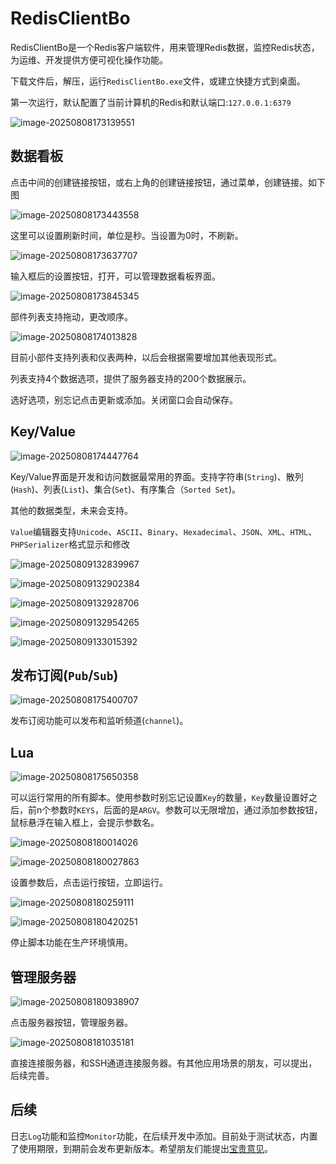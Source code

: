 # RedisClientBo

RedisClientBo是一个Redis客户端软件，用来管理Redis数据，监控Redis状态，为运维、开发提供方便可视化操作功能。







下载文件后，解压，运行`RedisClientBo.exe`文件，或建立快捷方式到桌面。

第一次运行，默认配置了当前计算机的Redis和默认端口:`127.0.0.1:6379`

![image-20250808173139551](./assets/image-20250808173139551.png)

## 数据看板

点击中间的创建链接按钮，或右上角的创建链接按钮，通过菜单，创建链接。如下图

![image-20250808173443558](./assets/image-20250808173443558.png)





这里可以设置刷新时间，单位是秒。当设置为0时，不刷新。

![image-20250808173637707](./assets/image-20250808173637707.png)





输入框后的设置按钮，打开，可以管理数据看板界面。

![image-20250808173845345](./assets/image-20250808173845345.png)

部件列表支持拖动，更改顺序。

![image-20250808174013828](./assets/image-20250808174013828.png)

目前小部件支持列表和仪表两种，以后会根据需要增加其他表现形式。

列表支持4个数据选项，提供了服务器支持的200个数据展示。

选好选项，别忘记点击更新或添加。关闭窗口会自动保存。



## Key/Value

![image-20250808174447764](./assets/image-20250808174447764.png)

Key/Value界面是开发和访问数据最常用的界面。支持字符串(`String`)、散列(`Hash`)、列表(`List`)、集合(`Set`)、有序集合（`Sorted Set`)。

其他的数据类型，未来会支持。

`Value`编辑器支持`Unicode`、`ASCII`、`Binary`、`Hexadecimal`、`JSON`、`XML`、`HTML`、`PHPSerializer`格式显示和修改

![image-20250809132839967](./assets/image-20250809132839967.png)

![image-20250809132902384](./assets/image-20250809132902384.png)



![image-20250809132928706](./assets/image-20250809132928706.png)

![image-20250809132954265](./assets/image-20250809132954265.png)

![image-20250809133015392](./assets/image-20250809133015392.png)



## 发布订阅(`Pub`/`Sub`)



![image-20250808175400707](./assets/image-20250808175400707.png)



发布订阅功能可以发布和监听频道(`channel`)。





## Lua

![image-20250808175650358](./assets/image-20250808175650358.png)

可以运行常用的所有脚本。使用参数时别忘记设置`Key`的数量，`Key`数量设置好之后，前n个参数时`KEYS`，后面的是`ARGV`。参数可以无限增加，通过添加参数按钮，鼠标悬浮在输入框上，会提示参数名。

![image-20250808180014026](./assets/image-20250808180014026.png)

![image-20250808180027863](./assets/image-20250808180027863.png)



设置参数后，点击运行按钮，立即运行。

![image-20250808180259111](./assets/image-20250808180259111.png)

![image-20250808180420251](./assets/image-20250808180420251.png)

停止脚本功能在生产环境慎用。



## 管理服务器

![image-20250808180938907](./assets/image-20250808180938907.png)

点击服务器按钮，管理服务器。

![image-20250808181035181](./assets/image-20250808181035181.png)



直接连接服务器，和SSH通道连接服务器。有其他应用场景的朋友，可以提出，后续完善。



## 后续

日志`Log`功能和监控`Monitor`功能，在后续开发中添加。目前处于测试状态，内置了使用期限，到期前会发布更新版本。希望朋友们能提出[宝贵意见](https://github.com/yuenshui/RedisClientBoDL/issues)。









